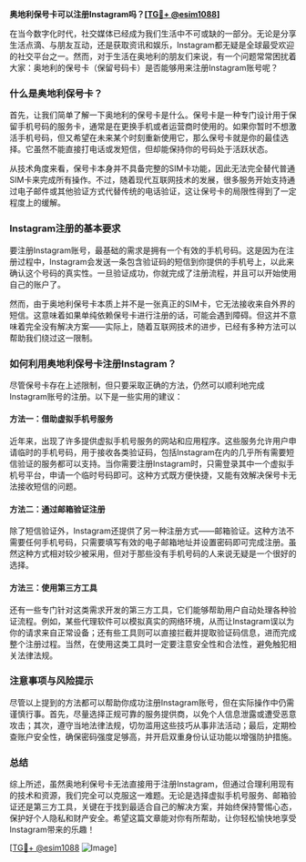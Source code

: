 **奥地利保号卡可以注册Instagram吗？[[TG💪+ @esim1088](https://t.me/s/esim1088)]**

在当今数字化时代，社交媒体已经成为我们生活中不可或缺的一部分。无论是分享生活点滴、与朋友互动，还是获取资讯和娱乐，Instagram都无疑是全球最受欢迎的社交平台之一。然而，对于生活在奥地利的朋友们来说，有一个问题常常困扰着大家：奥地利的保号卡（保留号码卡）是否能够用来注册Instagram账号呢？

### 什么是奥地利保号卡？

首先，让我们简单了解一下奥地利的保号卡是什么。保号卡是一种专门设计用于保留手机号码的服务卡，通常是在更换手机或者运营商时使用的。如果你暂时不想激活手机号码，但又希望在未来某个时刻重新使用它，那么保号卡就是你的最佳选择。它虽然不能直接打电话或发短信，但却能保持你的号码处于活跃状态。

从技术角度来看，保号卡本身并不具备完整的SIM卡功能，因此无法完全替代普通SIM卡来完成所有操作。不过，随着现代互联网技术的发展，很多服务开始支持通过电子邮件或其他验证方式代替传统的电话验证，这让保号卡的局限性得到了一定程度上的缓解。

### Instagram注册的基本要求

要注册Instagram账号，最基础的需求是拥有一个有效的手机号码。这是因为在注册过程中，Instagram会发送一条包含验证码的短信到你提供的手机号上，以此来确认这个号码的真实性。一旦验证成功，你就完成了注册流程，并且可以开始使用自己的账户了。

然而，由于奥地利保号卡本质上并不是一张真正的SIM卡，它无法接收来自外界的短信。这意味着如果单纯依赖保号卡进行注册的话，可能会遇到障碍。但这并不意味着完全没有解决方案——实际上，随着互联网技术的进步，已经有多种方法可以帮助我们绕过这一限制。

### 如何利用奥地利保号卡注册Instagram？

尽管保号卡存在上述限制，但只要采取正确的方法，仍然可以顺利地完成Instagram账号的注册。以下是一些实用的建议：

#### 方法一：借助虚拟手机号服务
近年来，出现了许多提供虚拟手机号服务的网站和应用程序。这些服务允许用户申请临时的手机号码，用于接收各类验证码，包括Instagram在内的几乎所有需要短信验证的服务都可以支持。当你需要注册Instagram时，只需登录其中一个虚拟手机号平台，申请一个临时号码即可。这种方式既方便快捷，又能有效解决保号卡无法接收短信的问题。

#### 方法二：通过邮箱验证注册
除了短信验证外，Instagram还提供了另一种注册方式——邮箱验证。这种方法不需要任何手机号码，只需要填写有效的电子邮箱地址并设置密码即可完成注册。虽然这种方式相对较少被采用，但对于那些没有手机号码的人来说无疑是一个很好的选择。

#### 方法三：使用第三方工具
还有一些专门针对这类需求开发的第三方工具，它们能够帮助用户自动处理各种验证流程。例如，某些代理软件可以模拟真实的网络环境，从而让Instagram误以为你的请求来自正常设备；还有些工具则可以直接拦截并提取验证码信息，进而完成整个注册过程。当然，在使用这类工具时一定要注意安全性和合法性，避免触犯相关法律法规。

### 注意事项与风险提示

尽管以上提到的方法都可以帮助你成功注册Instagram账号，但在实际操作中仍需谨慎行事。首先，尽量选择正规可靠的服务提供商，以免个人信息泄露或遭受恶意攻击；其次，遵守当地法律法规，切勿滥用这些技巧从事非法活动；最后，定期检查账户安全性，确保密码强度足够高，并开启双重身份认证功能以增强防护措施。

### 总结

综上所述，虽然奥地利保号卡无法直接用于注册Instagram，但通过合理利用现有的技术和资源，我们完全可以克服这一难题。无论是选择虚拟手机号服务、邮箱验证还是第三方工具，关键在于找到最适合自己的解决方案，并始终保持警惕心态，保护好个人隐私和财产安全。希望这篇文章能对你有所帮助，让你轻松愉快地享受Instagram带来的乐趣！

[[TG💪+ @esim1088](https://t.me/s/esim1088) ![Image](https://i.postimg.cc/4NQfJmqS/Snipaste-2025-05-13-00-14-12.png)]